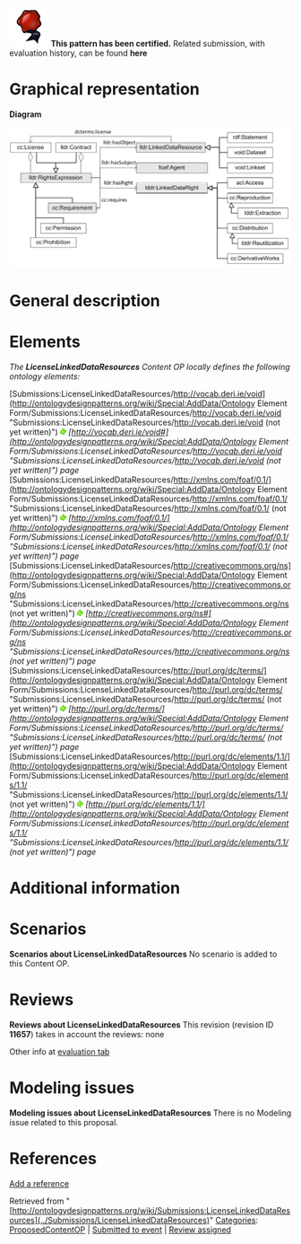 [![](../images/thumb/b/b5/Certified.png/70px-Certified.png)](../Image/Certified.png "Certified.png") __This pattern has been certified.__
Related submission, with evaluation history, can be found __here__





#  Graphical representation


__Diagram__




[![Image:licenselinkeddataresources.png](../images/0/08/Licenselinkeddataresources.png)](../Image/Licenselinkeddataresources.png "Image:licenselinkeddataresources.png")




#  General description


  




#  Elements


_The __LicenseLinkedDataResources__ Content OP locally defines the following ontology elements:_



[Submissions:LicenseLinkedDataResources/http://vocab.deri.ie/void](http://ontologydesignpatterns.org/wiki/Special:AddData/Ontology Element Form/Submissions:LicenseLinkedDataResources/http://vocab.deri.ie/void "Submissions:LicenseLinkedDataResources/http://vocab.deri.ie/void (not yet written)") [![](../images/thumb/8/87/ArrowRight.gif/11px-ArrowRight.gif)](../Image/ArrowRight.gif "ArrowRight.gif") _[http://vocab.deri.ie/void#](http://ontologydesignpatterns.org/wiki/Special:AddData/Ontology Element Form/Submissions:LicenseLinkedDataResources/http://vocab.deri.ie/void "Submissions:LicenseLinkedDataResources/http://vocab.deri.ie/void (not yet written)") page_
[Submissions:LicenseLinkedDataResources/http://xmlns.com/foaf/0.1/](http://ontologydesignpatterns.org/wiki/Special:AddData/Ontology Element Form/Submissions:LicenseLinkedDataResources/http://xmlns.com/foaf/0.1/ "Submissions:LicenseLinkedDataResources/http://xmlns.com/foaf/0.1/ (not yet written)") [![](../images/thumb/8/87/ArrowRight.gif/11px-ArrowRight.gif)](../Image/ArrowRight.gif "ArrowRight.gif") _[http://xmlns.com/foaf/0.1/](http://ontologydesignpatterns.org/wiki/Special:AddData/Ontology Element Form/Submissions:LicenseLinkedDataResources/http://xmlns.com/foaf/0.1/ "Submissions:LicenseLinkedDataResources/http://xmlns.com/foaf/0.1/ (not yet written)") page_
[Submissions:LicenseLinkedDataResources/http://creativecommons.org/ns](http://ontologydesignpatterns.org/wiki/Special:AddData/Ontology Element Form/Submissions:LicenseLinkedDataResources/http://creativecommons.org/ns "Submissions:LicenseLinkedDataResources/http://creativecommons.org/ns (not yet written)") [![](../images/thumb/8/87/ArrowRight.gif/11px-ArrowRight.gif)](../Image/ArrowRight.gif "ArrowRight.gif") _[http://creativecommons.org/ns#](http://ontologydesignpatterns.org/wiki/Special:AddData/Ontology Element Form/Submissions:LicenseLinkedDataResources/http://creativecommons.org/ns "Submissions:LicenseLinkedDataResources/http://creativecommons.org/ns (not yet written)") page_
[Submissions:LicenseLinkedDataResources/http://purl.org/dc/terms/](http://ontologydesignpatterns.org/wiki/Special:AddData/Ontology Element Form/Submissions:LicenseLinkedDataResources/http://purl.org/dc/terms/ "Submissions:LicenseLinkedDataResources/http://purl.org/dc/terms/ (not yet written)") [![](../images/thumb/8/87/ArrowRight.gif/11px-ArrowRight.gif)](../Image/ArrowRight.gif "ArrowRight.gif") _[http://purl.org/dc/terms/](http://ontologydesignpatterns.org/wiki/Special:AddData/Ontology Element Form/Submissions:LicenseLinkedDataResources/http://purl.org/dc/terms/ "Submissions:LicenseLinkedDataResources/http://purl.org/dc/terms/ (not yet written)") page_
[Submissions:LicenseLinkedDataResources/http://purl.org/dc/elements/1.1/](http://ontologydesignpatterns.org/wiki/Special:AddData/Ontology Element Form/Submissions:LicenseLinkedDataResources/http://purl.org/dc/elements/1.1/ "Submissions:LicenseLinkedDataResources/http://purl.org/dc/elements/1.1/ (not yet written)") [![](../images/thumb/8/87/ArrowRight.gif/11px-ArrowRight.gif)](../Image/ArrowRight.gif "ArrowRight.gif") _[http://purl.org/dc/elements/1.1/](http://ontologydesignpatterns.org/wiki/Special:AddData/Ontology Element Form/Submissions:LicenseLinkedDataResources/http://purl.org/dc/elements/1.1/ "Submissions:LicenseLinkedDataResources/http://purl.org/dc/elements/1.1/ (not yet written)") page_
#  Additional information


#  Scenarios



__Scenarios about LicenseLinkedDataResources__
No scenario is added to this Content OP.




#  Reviews



__Reviews about LicenseLinkedDataResources__
This revision (revision ID __11657__) takes in account the reviews: none


Other info at [evaluation tab](http://ontologydesignpatterns.org/wiki/index.php?title=Submissions:LicenseLinkedDataResources&action=evaluation "http://ontologydesignpatterns.org/wiki/index.php?title=Submissions:LicenseLinkedDataResources&action=evaluation")




  




#  Modeling issues



__Modeling issues about LicenseLinkedDataResources__
There is no Modeling issue related to this proposal.




  




#  References


[Add a reference](index.php@title=Odp%253AAdd_reference&subject=../Submissions/LicenseLinkedDataResources "http://ontologydesignpatterns.org/wiki/index.php?title=Odp:Add_reference&subject=Submissions%3ALicenseLinkedDataResources")


  




  






Retrieved from "[http://ontologydesignpatterns.org/wiki/Submissions:LicenseLinkedDataResources](../Submissions/LicenseLinkedDataResources)"
 [Categories](http://ontologydesignpatterns.org/wiki/Special:Categories "Special:Categories"): [ProposedContentOP](../Category/ProposedContentOP "Category:ProposedContentOP") | [Submitted to event](../Category/Submitted_to_event "Category:Submitted to event") | [Review assigned](../Category/Review_assigned "Category:Review assigned")